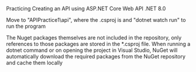 Practicing Creating an API using ASP.NET Core Web API .NET 8.0


Move to "APIPractice1\api", where the .csproj is and "dotnet watch run" to run the program

The Nuget packages themselves are not included in the repository, only references to those packages are stored in the *.csproj file.
When running a dotnet command or  on opening the project in Visual Studio, NuGet will automatically download the required packages from the NuGet repository and cache them locally




